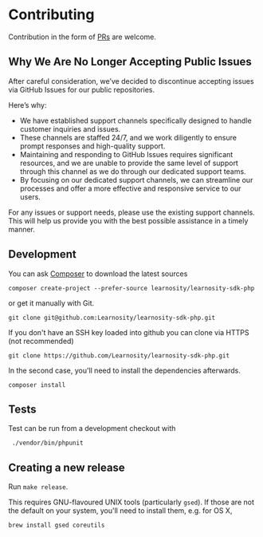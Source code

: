 # Contributing

Contribution in the form of [PRs] are welcome.

## Why We Are No Longer Accepting Public Issues
After careful consideration, we’ve decided to discontinue accepting issues via GitHub Issues for our public repositories.

Here’s why:

- We have established support channels specifically designed to handle customer inquiries and issues.
- These channels are staffed 24/7, and we work diligently to ensure prompt responses and high-quality support.
- Maintaining and responding to GitHub Issues requires significant resources, and we are unable to provide the same level of support through this channel as we do through our dedicated support teams.
- By focusing on our dedicated support channels, we can streamline our processes and offer a more effective and responsive service to our users.

For any issues or support needs, please use the existing support channels. This will help us provide you with the best possible assistance in a timely manner.

## Development

You can ask [Composer] to download the latest sources

    composer create-project --prefer-source learnosity/learnosity-sdk-php

or get it manually with Git.

    git clone git@github.com:Learnosity/learnosity-sdk-php.git

If you don't have an SSH key loaded into github you can clone via HTTPS (not recommended)

    git clone https://github.com/Learnosity/learnosity-sdk-php.git

In the second case, you'll need to install the dependencies afterwards.

    composer install

## Tests

Test can be run from a development checkout with

     ./vendor/bin/phpunit

[Issues]: https://github.com/Learnosity/learnosity-sdk-php/issues/new
[PRs]: https://github.com/Learnosity/learnosity-sdk-php/compare
[Composer]: https://getcomposer.org/

## Creating a new release

Run `make release`.

This requires GNU-flavoured UNIX tools (particularly `gsed`). If those are not the default on your system, you'll need to install them, e.g. for OS X,

    brew install gsed coreutils
